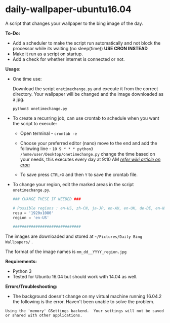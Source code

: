 # daily-wallpaper-ubuntu16.04
A script that changes your wallpaper to the bing image of the day. 

**To-Do:**
* Add a scheduler to make the script run automatically and not block the processor while its waiting (no sleep(time))
	**USE CRON INSTEAD**
* Make it run as a script on startup.
* Add a check for whether internet is connected or not.

**Usage:**
* One time use:

	Download the script ```onetimechange.py``` and execute it from the correct directory. Your wallpaper will be changed and the image downloaded as a jpg.

	```
	python3 onetimechange.py
	```

* To create a recurring job, can use crontab to schedule when you want the script to execute:
	
	* Open terminal -  ```crontab -e```

	* Choose your preferred editor (nano) move to the end and add the following line - ```10 9 * * * python3 /home/user/Desktop/onetimechange.py```  change the time based on your needs, this executes every day at 9:10 AM [*refer wiki article on cron*](https://en.wikipedia.org/wiki/Cron) 

	* To save press ```CTRL+X``` and then ```Y``` to save the crontab file.


* To change your region, edit the marked areas in the script ```onetimechange.py```.

	```python
	### CHANGE THESE IF NEEDED ###

	# Possible regions : en-US, zh-CN, ja-JP, en-AU, en-UK, de-DE, en-NZ, ru-RU
	resu = '1920x1080'
	region = 'en-US'

	##############################
	```

The images are downloaded and stored at ```~/Pictures/Daily Bing Wallpapers/``` .

The format of the image names is ```mm_dd__YYYY_region.jpg```

**Requirements:**

* Python 3
* Tested for Ubuntu 16.04 but should work with 14.04 as well.

**Errors/Troubleshooting:**

* The background doesn't change on my virtual machine running 16.04.2 the following is the error. Haven't been unable to solve the problem.

```Using the 'memory' GSettings backend.  Your settings will not be saved or shared with other applications.```

